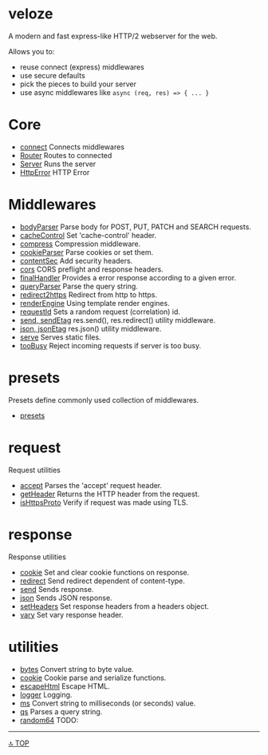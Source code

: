 # veloze

A modern and fast express-like HTTP/2 webserver for the web.

Allows you to:
- reuse connect (express) middlewares
- use secure defaults
- pick the pieces to build your server 
- use async middlewares like `async (req, res) => { ... }`

# Core

- [connect](./core/connect.md) Connects middlewares
- [Router](./core/Router.md) Routes to connected 
- [Server](./core/Server.md) Runs the server
- [HttpError](./core/HttpError.md) HTTP Error

# Middlewares

- [bodyParser](./middleware/bodyParser.md) Parse body for POST, PUT, PATCH and SEARCH requests.
- [cacheControl](./middleware/cacheControl.md) Set 'cache-control' header.
- [compress](./middleware/compress.md) Compression middleware.
- [cookieParser](./middleware/cookieParser.md) Parse cookies or set them.
- [contentSec](./middleware/contentSec.md) Add security headers.
- [cors](./middleware/cors.md) CORS preflight and response headers.
- [finalHandler](./middleware/finalHandler.md) Provides a error response according to a given error.
- [queryParser](./middleware/queryParser.md) Parse the query string.
- [redirect2https](./middleware/redirect2https.md) Redirect from http to https.
- [renderEngine](./middleware/renderEngine.md) Using template render engines.
- [requestId](./middleware/requestId.md) Sets a random request (correlation) id.
- [send, sendEtag](./middleware/send.md) res.send(), res.redirect() utility middleware.
- [json, jsonEtag](./middleware/json.md) res.json() utility middleware.
- [serve](./middleware/serve.md) Serves static files.
- [tooBusy](./middleware/tooBusy.md) Reject incoming requests if server is too busy.

# presets

Presets define commonly used collection of middlewares.

- [presets](./middleware/presets.md)

# request

Request utilities

- [accept](./request/accept.md) Parses the 'accept' request header.
- [getHeader](./request/getHeader.md) Returns the HTTP header from the request.
- [isHttpsProto](./request/isHttpsProto.md) Verify if request was made using TLS.

# response

Response utilities

- [cookie](./response/cookie.md) Set and clear cookie functions on response.
- [redirect](./response/redirect.md) Send redirect dependent of content-type.
- [send](./response/send.md) Sends response.
- [json](./response/json.md) Sends JSON response.
- [setHeaders](./response/setHeaders.md) Set response headers from a headers object.
- [vary](./response/vary.md) Set vary response header.

# utilities

- [bytes](./utils/bytes.md) Convert string to byte value.
- [cookie](./utils/cookie.md) Cookie parse and serialize functions.
- [escapeHtml](./utils/escapeHtml.md) Escape HTML.
- [logger](./utils/logger.md) Logging.
- [ms](./utils/ms.md) Convert string to milliseconds (or seconds) value.
- [qs](./utils/qs.md) Parses a query string.
- [random64](./utils/random64.md) TODO:

---

[🔝 TOP](#top)
